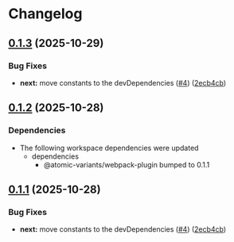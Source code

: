 # Changelog

## [0.1.3](https://github.com/burakgormek/atomic-variants/compare/next-plugin@v0.1.2...next-plugin@v0.1.3) (2025-10-29)


### Bug Fixes

* **next:** move constants to the devDependencies ([#4](https://github.com/burakgormek/atomic-variants/issues/4)) ([2ecb4cb](https://github.com/burakgormek/atomic-variants/commit/2ecb4cbd9339bda727cbacd542d96e0aa9d05a0f))

## [0.1.2](https://github.com/burakgormek/atomic-variants/compare/next-plugin@v0.1.1...next-plugin@v0.1.2) (2025-10-28)


### Dependencies

* The following workspace dependencies were updated
  * dependencies
    * @atomic-variants/webpack-plugin bumped to 0.1.1

## [0.1.1](https://github.com/burakgormek/atomic-variants/compare/next-plugin@v0.1.0...next-plugin@v0.1.1) (2025-10-28)


### Bug Fixes

* **next:** move constants to the devDependencies ([#4](https://github.com/burakgormek/atomic-variants/issues/4)) ([2ecb4cb](https://github.com/burakgormek/atomic-variants/commit/2ecb4cbd9339bda727cbacd542d96e0aa9d05a0f))
